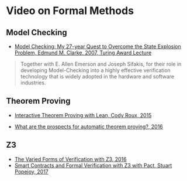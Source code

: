 # Video on Formal Methods

## Model Checking
- [Model Checking: My 27-year Quest to Overcome the State Explosion Problem, Edmund M. Clarke, 2007, Turing Award Lecture](https://youtu.be/I1lf2MBy3J4)
> Together with E. Allen Emerson and Joseph Sifakis, 
for their role in developing Model-Checking into a highly effective verification technology 
that is widely adopted in the hardware and software industries.


## Theorem Proving
- [Interactive Theorem Proving with Lean, Cody Roux, 2015](https://youtu.be/tU5HfVc2nR8)

- [What are the prospects for automatic theorem proving?, 2016](https://youtu.be/OLxbIXwpMes)

## Z3
- [The Varied Forms of Verification with Z3, 2016](https://youtu.be/wHSmAThRBHg)
- [Smart Contracts and Formal Verification with Z3 with Pact, Stuart Popejoy, 2017](https://youtu.be/l7XuSuEe-Yg)
